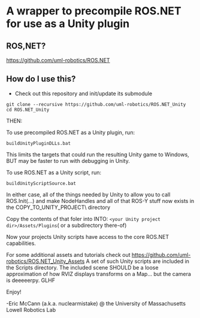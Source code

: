 # A wrapper to precompile ROS.NET for use as a Unity plugin

## ROS,NET?
https://github.com/uml-robotics/ROS.NET

## How do I use this?
- Check out this repository and init/update its submodule
```
git clone --recursive https://github.com/uml-robotics/ROS.NET_Unity
cd ROS.NET_Unity
```

THEN:

To use precompiled ROS.NET as a Unity plugin, run:
```
buildUnityPluginDLLs.bat
```
This limits the targets that could run the resulting Unity game to Windows, BUT may be faster to run with debugging in Unity.

To use ROS.NET as a Unity script, run:
```
buildUnityScriptSource.bat
```

In either case, all of the things needed by Unity to allow you to call ROS.Init(...) and make NodeHandles and all of that ROS-Y stuff
	now exists in the COPY_TO_UNITY_PROJECT\ directory
	
Copy the contents of that foler into 
INTO: ```<your Unity project dir>/Assets/Plugins```( or a subdirectory there-of)

Now your projects Unity scripts have access to the core ROS.NET capabilities.

For some additional assets and tutorials check out https://github.com/uml-robotics/ROS.NET_Unity_Assets
A set of such Unity scripts are included in the Scripts directory.
The included scene SHOULD be a loose approximation of how RVIZ displays transforms on a Map... but the camera is deeeeerpy. GLHF

Enjoy!

-Eric McCann (a.k.a. nuclearmistake) @ the University of Massachusetts Lowell Robotics Lab
